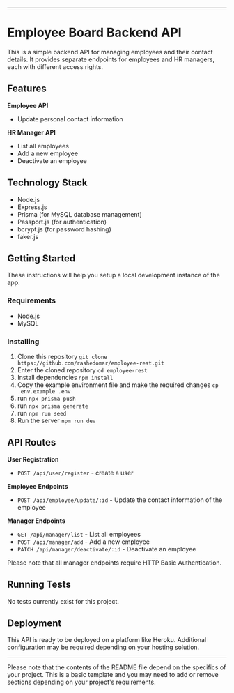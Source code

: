 
---

# Employee Board Backend API

This is a simple backend API for managing employees and their contact details. It provides separate endpoints for employees and HR managers, each with different access rights.

## Features

**Employee API**
- Update personal contact information

**HR Manager API**
- List all employees
- Add a new employee
- Deactivate an employee

## Technology Stack

- Node.js
- Express.js
- Prisma (for MySQL database management)
- Passport.js (for authentication)
- bcrypt.js (for password hashing)
- faker.js 

## Getting Started

These instructions will help you setup a local development instance of the app.

### Requirements

- Node.js
- MySQL

### Installing

1. Clone this repository `git clone https://github.com/rashedomar/employee-rest.git`
2. Enter the cloned repository `cd employee-rest`
3. Install dependencies `npm install`
4. Copy the example environment file and make the required changes `cp .env.example .env`
5. run `npx prisma push`
6. run `npx prisma generate` 
7. run `npm run seed`
5. Run the server `npm run dev`

## API Routes

**User Registration**
- `POST /api/user/register` - create a user 


**Employee Endpoints**

- `POST /api/employee/update/:id` - Update the contact information of the employee

**Manager Endpoints**

- `GET /api/manager/list` - List all employees
- `POST /api/manager/add` - Add a new employee
- `PATCH /api/manager/deactivate/:id` - Deactivate an employee

Please note that all manager endpoints require HTTP Basic Authentication.

## Running Tests

No tests currently exist for this project.

## Deployment

This API is ready to be deployed on a platform like Heroku. Additional configuration may be required depending on your hosting solution.

---

Please note that the contents of the README file depend on the specifics of your project. This is a basic template and you may need to add or remove sections depending on your project's requirements.
